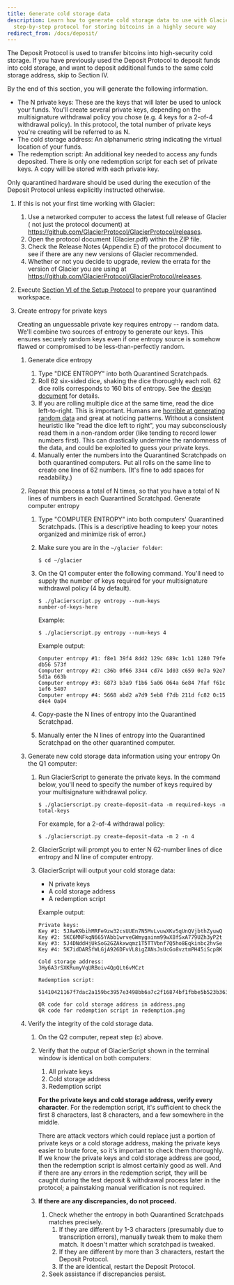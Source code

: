 ```yaml
---
title: Generate cold storage data
description: Learn how to generate cold storage data to use with Glacier, the
  step-by-step protocol for storing bitcoins in a highly secure way
redirect_from: /docs/deposit/
---
```


The Deposit Protocol is used to transfer bitcoins into high-security cold storage. If you have previously used the
Deposit Protocol to deposit funds into cold storage, and want to deposit
additional funds to the same cold storage address, skip to Section IV.

By the end of this section, you will generate the following information.

* <span class="danger">The N private keys</span>: These are the keys that will later
be used to unlock your funds. You'll create several private keys, depending on the
multisignature withdrawal policy you chose (e.g. 4 keys for a 2-of-4 withdrawal
policy). In this protocol, the total number of private keys you're creating will be
referred to as N.
* <span class="warning">The cold storage address</span>: An alphanumeric
string indicating the virtual location of your funds.
* <span class="warning">The redemption script</span>: An additional key
needed to access any funds deposited. There is only one redemption script for
each set of private keys. A copy will be stored with each private key.

Only quarantined hardware should be used during the execution of the Deposit
Protocol unless explicitly instructed otherwise.

1. If this is not your first time working with Glacier:
    1. Use a networked computer to access the latest full release of Glacier
    ( not just the protocol document) at https://github.com/GlacierProtocol/GlacierProtocol/releases.
    2. Open the protocol document (Glacier.pdf) within the ZIP file.
    3. Check the Release Notes (Appendix E) of the protocol document to see if
    there are any new versions of Glacier recommended.
    4. Whether or not you decide to upgrade, review the errata for the version
    of Glacier you are using at https://github.com/GlacierProtocol/GlacierProtocol/releases.
2. Execute [Section VI of the Setup Protocol](/setup/quarantined-workspace/) to
prepare your quarantined workspace.
3. Create entropy for private keys

    Creating an unguessable private key requires
    entropy -- random data. We'll combine two sources of entropy to generate
    our keys. This ensures securely random keys even if one entropy source is
    somehow flawed or compromised to be less-than-perfectly random.

    1. Generate dice entropy
        1. Type "DICE ENTROPY" into both Quarantined Scratchpads.
        2. Roll 62 six-sided dice, shaking the dice thoroughly each roll.
        62 dice rolls corresponds to 160 bits of entropy. See the
        [design document](../design-doc/overview.md) for details.
        3. If you are rolling multiple dice at the same time, read the
        dice left-to-right. This is important. Humans are
        [horrible at generating random data](http://journals.plos.org/plosone/article?id=10.1371/journal.pone.0041531)
        and great at noticing patterns. Without a consistent heuristic like
        "read the dice left to right", you may subconsciously read them in a
        non-random order (like tending to record lower numbers first).
        This can drastically undermine the randomness of the data, and could be
        exploited to guess your private keys.
        4. Manually enter the <span class="danger">numbers</span> into the
        Quarantined Scratchpads on both quarantined computers. Put all rolls on
        the same line to create
        <span class="danger">one line of 62 numbers</span>. (It's fine to add
        spaces for readability.)

    2. Repeat this process a total of N times, so that you have a total of
    <span class="danger">N lines of numbers</span> in each Quarantined Scratchpad.
    Generate computer entropy    
        1. Type "COMPUTER ENTROPY" into both computers' Quarantined Scratchpads.
        (This is a descriptive heading to keep your notes organized and minimize
        risk of error.)
        2. Make sure you are in the `~/glacier folder`:
            ```
            $ cd ~/glacier
            ```
        3. On the Q1 computer enter the following command. You'll need to supply
        the number of keys required for your multisignature withdrawal policy
        (4 by default).
            ```
            $ ./glacierscript.py entropy --num-keys
            number-of-keys-here
            ```

            Example:
            ```
            $ ./glacierscript.py entropy --num-keys 4
            ```
            Example output:

            ```
            Computer entropy #1: f8e1 39f4 8dd2 129c 689c 1cb1 1280 79fe db56 573f
            Computer entropy #2: c36b 0f66 3344 cd74 1d03 c659 0e7a 92e7 5d1a 663b
            Computer entropy #3: 6873 b3a9 f1b6 5a06 064a 6e84 7faf f61c 1ef6 5407
            Computer entropy #4: 5668 abd2 a7d9 5eb8 f7db 211d fc82 0c15 d4e4 0a04
            ```
        4. Copy-paste the <span class="danger">N lines of entropy</span> into the
        Quarantined Scratchpad.
        5. Manually enter the <span class="danger">N lines of entropy</span>
        into the Quarantined Scratchpad on the other quarantined computer.


    3. Generate new cold storage data information using your entropy
    On the Q1 computer:
        1. Run GlacierScript to generate the private keys.
        In the command below, you'll need to specify the number of keys required
        by your multisignature withdrawal policy.
            ```
            $ ./glacierscript.py create-deposit-data -m required-keys -n total-keys
            ```
            For example, for a 2-of-4 withdrawal policy:
            ```
            $ ./glacierscript.py create-deposit-data -m 2 -n 4
            ```
        2. GlacierScript will prompt you to enter N 62-number lines of dice entropy and N line of computer entropy.
        3. GlacierScript will output your cold storage data:
            * N private keys
            * A cold storage address
            * A redemption script

            Example output:
            ```
            Private keys:
            Key #1: 5JAwK9bihMRFe9zw32csUUEn7N5MvLvuwXKv5qUnQVjbthZyuwQ
            Key #2: 5KC6MNFkqN665YAbb1wrveGWmygainm99wX8fSxA779UZh3yP2t
            Key #3: 5J4DNddHjUkSoG2GZAkxwqmz1T5TTVbnf7Q5ho8Eqkinbc2hvSe
            Key #4: 5K7idDARSfWLGjA926DFvVL8igZANsJsUcGo8vztmPH45iScp8K

            Cold storage address:
            3Hy6A3rSXKRumyVqURBoiv4QpQLt6vMCzt

            Redemption script:

            51410421167f7dac2a159bc3957e3498bb6a7c2f16874bf1fbbe5b523b3632d2c0c43f1b491f6f2f449ae45c9b0716329c0c2dbe09f3e5d4e9fb6843af083e222a70a441043704eafafd73f1c32fafe10837a69731b93c0179fa268fc325bdc08f3bb3056b002eac4fa58c520cc3f0041a097232afbe002037edd5ebdab2e493f18ef19e9052ae

            QR code for cold storage address in address.png
            QR code for redemption script in redemption.png
            ```
    4. Verify the integrity of the cold storage data.
        1. On the Q2 computer, repeat step (c) above.
        2. Verify that the output of GlacierScript shown in the terminal
        window is identical on both computers:
            1. <span class="danger">All private keys</span>
            2. <span class="warning">Cold storage address</span>
            3. <span class="warning">Redemption script</span>

            **For the private keys and cold storage address, verify every
            character**. For the redemption script, it's sufficient to check
            the first 8 characters, last 8 characters, and a few somewhere in
            the middle.

            There are attack vectors which could replace just a portion of private
            keys or a cold storage address, making the private keys easier to brute
            force, so it's important to check them thoroughly. If we know the private keys
            and cold storage address are good, then the redemption script is almost
            certainly good as well. And if there are any errors in the redemption script,
            they will be caught during the test deposit & withdrawal process later in the
            protocol; a painstaking manual verification is not required.

        3. **If there are any discrepancies, do not proceed.**
            1. Check whether the entropy in both Quarantined Scratchpads matches
            precisely.
                1. If they are different by 1-3 characters (presumably due to
                transcription errors), manually tweak them to make them match.
                It doesn't matter which scratchpad is tweaked.
                2. If they are different by more than 3 characters, restart the
                Deposit Protocol.
                3. If the are identical, restart the Deposit Protocol.
            2. Seek assistance if discrepancies persist.
